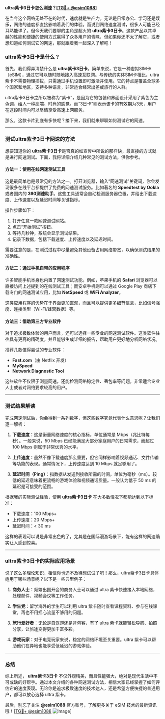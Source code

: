 **ultra紫卡3日卡怎么测速？[[TG💪+ @esim1088](https://t.me/s/esim1088)]**

在当今这个网络无处不在的时代，速度就是生产力。无论是日常办公、学习还是娱乐，网络的速度都直接影响着我们的体验。而说到网络速度测试，很多人可能已经耳熟能详了。但今天我们要聊的主角是超火的 **ultra紫卡3日卡**。这款产品以其卓越的性能和便捷的使用方式赢得了众多用户的青睐，但如果你还不太了解它，或者想知道如何测试它的网速，那就跟着我一起深入了解吧！

### ultra紫卡3日卡是什么？

首先，我们得弄清楚什么是 **ultra紫卡3日卡**。简单来说，它是一种虚拟SIM卡（eSIM），通过它可以随时随地接入高速互联网。与传统的实体SIM卡相比，ultra紫卡不需要物理插拔，只需通过手机设置即可激活并使用。它的特点是覆盖全球多个国家和地区，支持多种语言，非常适合经常出差或旅行的人群。

ultra紫卡3日卡之所以被称为“紫卡”，是因为它的包装和界面设计采用了紫色为主色调，给人一种高端、时尚的感觉。而“3日卡”则表示该卡的有效期为3天，用户在这段时间内可以尽情享受高速上网服务。

那么，这款卡片到底有多快呢？接下来，我们就来聊聊如何测试它的网速。

---

### 测试ultra紫卡3日卡网速的方法

想要知道你的 **ultra紫卡3日卡**是否真的如宣传中所说的那样快，最直接的方式就是进行网速测试。下面，我将详细介绍几种常见的测试方法，供你参考。

#### 方法一：使用在线网速测试工具

这是最简单也是最常见的方法之一。打开浏览器，输入“网速测试”关键词，你会发现很多在线平台都提供了免费的网速测试服务。比如著名的 **Speedtest by Ookla** 或者国内的 **360测速助手**。这些工具通常会自动检测服务器位置，并给出下载速度、上传速度以及延迟时间等关键指标。

操作步骤如下：
1. 打开任意一款网速测试网站。
2. 点击“开始测试”按钮。
3. 等待几秒钟，系统会显示测试结果。
4. 记录下数据，包括下载速度、上传速度以及延迟时间。

需要注意的是，在测试过程中尽量避免其他设备占用网络带宽，以确保测试结果的准确性。

#### 方法二：通过手机自带的应用程序

许多智能手机本身也内置了网速测试功能。例如，苹果手机的 **Safari** 浏览器可以直接访问上述提到的在线测试工具；而安卓手机则可以通过 Google Play 商店下载专门的网速测试应用，比如 **NetSpeed** 或 **WiFi Analyzer**。

这类应用程序的优势在于界面更加直观，而且可以提供更多细节信息，比如信号强度、连接类型（Wi-Fi/蜂窝数据）等。

#### 方法三：借助第三方专业软件

对于追求极致体验的用户而言，还可以选择一些专业的网速测试软件。这类软件往往具有更高的精确度，并且能够生成详细的报告，帮助用户更好地分析网络状况。

推荐几款值得尝试的专业软件：
- **Fast.com**（由 Netflix 开发）
- **MySpeed**
- **Network Diagnostic Tool**

这些软件不仅限于测量网速，还能检测网络稳定性、丢包率等问题，非常适合专业人士或者对网络要求较高的用户。

---

### 测试结果解读

完成网速测试后，你会得到一系列数字，但这些数字究竟代表什么意思呢？让我们逐一解析：

1. **下载速度**：这是衡量网络速度的核心指标，单位通常是 Mbps（兆比特每秒）。一般来说，50 Mbps 已经能满足大部分家庭用户的日常需求，而超过 100 Mbps 则属于非常优秀的水平。

2. **上传速度**：虽然不像下载速度那么重要，但它同样影响着视频通话、文件传输等功能的表现。通常情况下，上传速度达到 10 Mbps 就足够用了。

3. **延迟时间（Ping）**：指数据从发送到接收所需的时间，单位为毫秒（ms）。较低的延迟意味着更流畅的游戏体验和视频通话质量。一般认为低于 50 ms 的延迟是可接受的范围。

根据我的实际测试经验，使用 **ultra紫卡3日卡** 在大多数情况下都能达到以下标准：
- 下载速度：100 Mbps+
- 上传速度：20 Mbps+
- 延迟时间：< 30 ms

这样的表现可以说是非常出色的了，尤其是在国际漫游场景下，能有这样的网速确实让人感到惊喜。

---

### ultra紫卡3日卡的实际应用场景

说了这么多理论知识，相信你也迫不及待想试试了吧！那么，ultra紫卡3日卡具体适用于哪些场景呢？以下是一些典型例子：

1. **商务人士**：频繁出国开会的商务人士可以通过 ultra 紫卡快速接入本地网络，处理邮件、视频会议等工作任务。

2. **学生党**：留学海外的学生可以利用 ultra 紫卡随时查看课程资料、参与在线课堂，再也不用担心流量不够用的问题。

3. **旅行爱好者**：无论是自驾游还是背包客，有了 ultra 紫卡就能轻松导航、拍照分享，让旅途变得更加丰富多彩。

4. **游戏玩家**：对于电竞玩家来说，稳定的网络环境至关重要。ultra 紫卡可以帮助他们在异地也能享受低延迟的游戏体验。

---

### 总结

综上所述， **ultra紫卡3日卡** 不仅外观精美，而且性能强大，绝对是现代生活中不可或缺的好帮手。通过本文介绍的各种网速测试方法，相信大家已经掌握了如何评估它的速度表现。无论你是追求极致速度的技术达人，还是希望方便快捷的普通用户，都可以放心选择 ultra 紫卡。

最后，别忘了关注 **@esim1088** 官方账号，了解更多关于 eSIM 技术的最新资讯哦！[[TG💪+ @esim1088](https://t.me/s/esim1088) ![Image](https://i.postimg.cc/4NQfJmqS/Snipaste-2025-05-13-00-14-12.png)]
